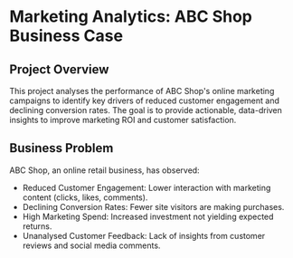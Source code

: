 # Marketing Analytics: ABC Shop Business Case

## Project Overview
This project analyses the performance of ABC Shop's online marketing campaigns to identify key drivers of reduced customer engagement and declining conversion rates. The goal is to provide actionable, data-driven insights to improve marketing ROI and customer satisfaction.

## Business Problem
ABC Shop, an online retail business, has observed:
-	Reduced Customer Engagement: Lower interaction with marketing content (clicks, likes, comments).
-	Declining Conversion Rates: Fewer site visitors are making purchases.
- High Marketing Spend: Increased investment not yielding expected returns.
-	Unanalysed Customer Feedback: Lack of insights from customer reviews and social media comments.
